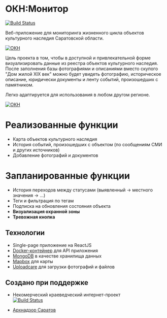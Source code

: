 # ОКН:Монитор

[![Build Status](https://oldsaratov.visualstudio.com/OKN/_apis/build/status/OKN-API?branchName=develop)](https://oldsaratov.visualstudio.com/OKN/_build/latest?definitionId=1&branchName=develop)

Веб-приложение для мониторинга жизненного цикла объектов культурного наследия Саратовской области. 

[![ОКН](https://oldsaratov.ru/okn.jpeg)](https://okn.oldsaratov.ru)

Цель проекта в том, чтобы в доступной и привлекательной форме визуализировать данные из реестра объектов культурного наследия. После заполнения базы фотографиями и описаниями вместо скупого "Дом жилой XIX век" можно будет увидеть фотографию, историческое описание, юридически документы и ленту событий, произошедших с памятником.

Легко адаптируется для использования в любом другом регионе.

[![ОКН](https://oldsaratov.ru/oknexample.jpeg)](https://okn.oldsaratov.ru)

# Реализованные функции

  - Карта объектов культурного наследия
  - История событий, произошедших с объектом (по сообщениям СМИ и других источников)
  - Добавление фотографий и документов

# Запланированные функции

  - История переходов между статусами (выявленный -> местного значения -> ...)
  - Теги и фильтрация по тегам
  - Подписка на обновления состояния объекта
  - **Визуализация охранной зоны**
  - **Тревожная кнопка**


## Технологии
- Single-page приложение на ReactJS 
- [Docker-контейнер](https://hub.docker.com/r/oldsaratov/okn) для API приложения
- [MongoDB](https://www.mongodb.com/cloud/atlas) в качестве хранилища данных
- [Mapbox](https://www.mapbox.com/) для карты
- [Uploadcare](https://uploadcare.com/) для загрузки фотографий и файлов

  
    
## Создано при поддержке

- Некомерческий краеведческий интернет-проект  
[![Build Status](https://oldsaratov.ru/sites/default/files/logo_1.png)](https://oldsaratov.ru)

- [Архнадзор Саратов](https://www.facebook.com/groups/545086345864091/)
